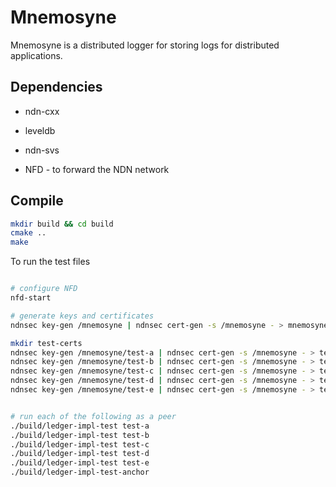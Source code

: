 # Mnemosyne

Mnemosyne is a distributed logger for storing logs for distributed applications.

## Dependencies

* ndn-cxx
* leveldb
* ndn-svs

* NFD - to forward the NDN network

## Compile

```bash
mkdir build && cd build
cmake ..
make
```

To run the test files

```bash

# configure NFD
nfd-start

# generate keys and certificates
ndnsec key-gen /mnemosyne | ndnsec cert-gen -s /mnemosyne - > mnemosyne-anchor.cert 

mkdir test-certs
ndnsec key-gen /mnemosyne/test-a | ndnsec cert-gen -s /mnemosyne - > test-certs/test-a.cert
ndnsec key-gen /mnemosyne/test-b | ndnsec cert-gen -s /mnemosyne - > test-certs/test-b.cert
ndnsec key-gen /mnemosyne/test-c | ndnsec cert-gen -s /mnemosyne - > test-certs/test-c.cert
ndnsec key-gen /mnemosyne/test-d | ndnsec cert-gen -s /mnemosyne - > test-certs/test-d.cert
ndnsec key-gen /mnemosyne/test-e | ndnsec cert-gen -s /mnemosyne - > test-certs/test-e.cert


# run each of the following as a peer
./build/ledger-impl-test test-a
./build/ledger-impl-test test-b
./build/ledger-impl-test test-c
./build/ledger-impl-test test-d
./build/ledger-impl-test test-e
./build/ledger-impl-test-anchor
```
